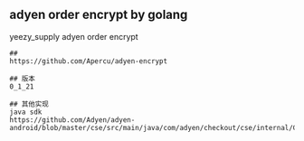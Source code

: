 ## adyen order encrypt by golang

yeezy_supply adyen order encrypt

```text
## 
https://github.com/Apercu/adyen-encrypt

## 版本
0_1_21

## 其他实现
java sdk 
https://github.com/Adyen/adyen-android/blob/master/cse/src/main/java/com/adyen/checkout/cse/internal/CardEncryptorImpl.java
```

